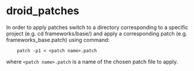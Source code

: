 # droid_patches

In order to apply patches switch to a directory corresponding to a specific project (e.g. cd frameworks/base/) and apply a corresponding patch (e.g. frameworks_base.patch) using command:
```
    patch -p1 < <patch name>.patch
```
where ``<patch name>.patch`` is a name of the chosen patch file to apply.
